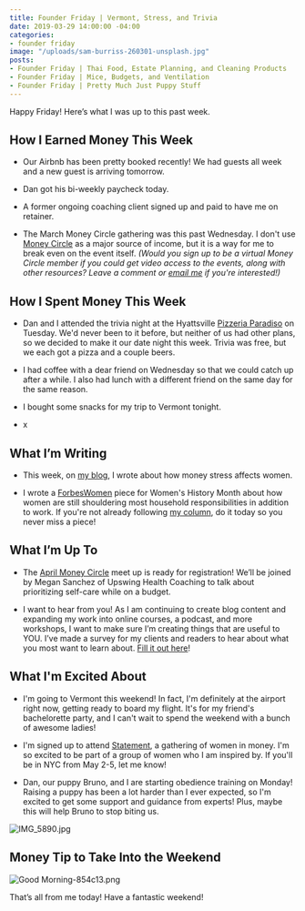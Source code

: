```yaml
---
title: Founder Friday | Vermont, Stress, and Trivia
date: 2019-03-29 14:00:00 -04:00
categories:
- founder friday
image: "/uploads/sam-burriss-260301-unsplash.jpg"
posts:
- Founder Friday | Thai Food, Estate Planning, and Cleaning Products
- Founder Friday | Mice, Budgets, and Ventilation
- Founder Friday | Pretty Much Just Puppy Stuff
---
```


Happy Friday! Here’s what I was up to this past week.

## How I Earned Money This Week

* Our Airbnb has been pretty booked recently! We had guests all week and a new guest is arriving tomorrow.

* Dan got his bi-weekly paycheck today.

* A former ongoing coaching client signed up and paid to have me on retainer.

* The March Money Circle gathering was this past Wednesday. I don't use [Money Circle](https://www.maggiegermano.com/moneycircle/) as a major source of income, but it is a way for me to break even on the event itself. *(Would you sign up to be a virtual Money Circle member if you could get video access to the events, along with other resources? Leave a comment or [email me](mailto:boss@maggiegermano.com) if you're interested!)*

## How I Spent Money This Week

* Dan and I attended the trivia night at the Hyattsville [Pizzeria Paradiso](https://www.eatyourpizza.com/) on Tuesday. We'd never been to it before, but neither of us had other plans, so we decided to make it our date night this week. Trivia was free, but we each got a pizza and a couple beers. 

* I had coffee with a dear friend on Wednesday so that we could catch up after a while. I also had lunch with a different friend on the same day for the same reason.

* I bought some snacks for my trip to Vermont tonight. 

* x

## What I’m Writing

* This week, on [my blog](https://www.maggiegermano.com/blog/how-money-stress-affects-women-249369/), I wrote about how money stress affects women. 

* I wrote a [ForbesWomen](https://www.forbes.com/sites/maggiegermano/2019/03/27/women-are-working-more-than-ever-but-they-still-take-on-most-household-responsibilities/#6253db9a52e9) piece for Women's History Month about how women are still shouldering most household responsibilities in addition to work. If you're not already following [my column](https://www.forbes.com/sites/maggiegermano), do it today so you never miss a piece!

## What I’m Up To

* The [April Money Circle](https://www.eventbrite.com/e/money-circle-honoring-self-care-keeping-your-pockets-full-tickets-59004572264) meet up is ready for registration! We’ll be joined by Megan Sanchez of Upswing Health Coaching to talk about prioritizing self-care while on a budget.

* I want to hear from you! As I am continuing to create blog content and expanding my work into online courses, a podcast, and more workshops, I want to make sure I’m creating things that are useful to YOU. I’ve made a survey for my clients and readers to hear about what you most want to learn about. [Fill it out here](https://docs.google.com/forms/d/e/1FAIpQLSedjARbOmwC3_EomplCDDmNze_ZVLHwymIhqJbNcNqvM6gWVg/viewform?usp=sf_link)!

## What I'm Excited About

* I'm going to Vermont this weekend! In fact, I'm definitely at the airport right now, getting ready to board my flight. It's for my friend's bachelorette party, and I can't wait to spend the weekend with a bunch of awesome ladies!

* I'm signed up to attend [Statement](https://www.statementevent.co/), a gathering of women in money. I'm so excited to be part of a group of women who I am inspired by. If you'll be in NYC from May 2-5, let me know!

* Dan, our puppy Bruno, and I are starting obedience training on Monday! Raising a puppy has been a lot harder than I ever expected, so I'm excited to get some support and guidance from experts! Plus, maybe this will help Bruno to stop biting us. 

![IMG_5890.jpg](/uploads/IMG_5890.jpg)

## Money Tip to Take Into the Weekend

![Good Morning-854c13.png](/uploads/Good%20Morning-854c13.png)

That’s all from me today! Have a fantastic weekend!